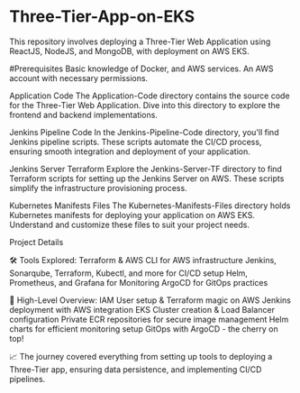 # Three-Tier-App-on-EKS
This repository involves deploying a Three-Tier Web Application using ReactJS, NodeJS, and MongoDB, with deployment on AWS EKS. 


#Prerequisites
Basic knowledge of Docker, and AWS services.
An AWS account with necessary permissions.

Application Code
The Application-Code directory contains the source code for the Three-Tier Web Application. Dive into this directory to explore the frontend and backend implementations.

Jenkins Pipeline Code
In the Jenkins-Pipeline-Code directory, you'll find Jenkins pipeline scripts. These scripts automate the CI/CD process, ensuring smooth integration and deployment of your application.

Jenkins Server Terraform
Explore the Jenkins-Server-TF directory to find Terraform scripts for setting up the Jenkins Server on AWS. These scripts simplify the infrastructure provisioning process.

Kubernetes Manifests Files
The Kubernetes-Manifests-Files directory holds Kubernetes manifests for deploying your application on AWS EKS. Understand and customize these files to suit your project needs.

Project Details

🛠️ Tools Explored:
Terraform & AWS CLI for AWS infrastructure
Jenkins, Sonarqube, Terraform, Kubectl, and more for CI/CD setup
Helm, Prometheus, and Grafana for Monitoring
ArgoCD for GitOps practices

🚢 High-Level Overview:
IAM User setup & Terraform magic on AWS
Jenkins deployment with AWS integration
EKS Cluster creation & Load Balancer configuration
Private ECR repositories for secure image management
Helm charts for efficient monitoring setup
GitOps with ArgoCD - the cherry on top!

📈 The journey covered everything from setting up tools to deploying a Three-Tier app, ensuring data persistence, and implementing CI/CD pipelines.

